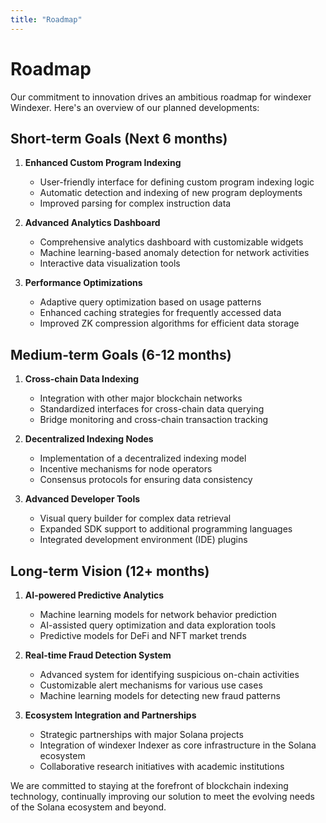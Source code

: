 ```yaml
---
title: "Roadmap"
---
```


# Roadmap

Our commitment to innovation drives an ambitious roadmap for windexer Windexer. Here's an overview of our planned developments:

## Short-term Goals (Next 6 months)

1. **Enhanced Custom Program Indexing**
   - User-friendly interface for defining custom program indexing logic
   - Automatic detection and indexing of new program deployments
   - Improved parsing for complex instruction data

2. **Advanced Analytics Dashboard**
   - Comprehensive analytics dashboard with customizable widgets
   - Machine learning-based anomaly detection for network activities
   - Interactive data visualization tools

3. **Performance Optimizations**
   - Adaptive query optimization based on usage patterns
   - Enhanced caching strategies for frequently accessed data
   - Improved ZK compression algorithms for efficient data storage

## Medium-term Goals (6-12 months)

1. **Cross-chain Data Indexing**
   - Integration with other major blockchain networks
   - Standardized interfaces for cross-chain data querying
   - Bridge monitoring and cross-chain transaction tracking

2. **Decentralized Indexing Nodes**
   - Implementation of a decentralized indexing model
   - Incentive mechanisms for node operators
   - Consensus protocols for ensuring data consistency

3. **Advanced Developer Tools**
   - Visual query builder for complex data retrieval
   - Expanded SDK support to additional programming languages
   - Integrated development environment (IDE) plugins

## Long-term Vision (12+ months)

1. **AI-powered Predictive Analytics**
   - Machine learning models for network behavior prediction
   - AI-assisted query optimization and data exploration tools
   - Predictive models for DeFi and NFT market trends

2. **Real-time Fraud Detection System**
   - Advanced system for identifying suspicious on-chain activities
   - Customizable alert mechanisms for various use cases
   - Machine learning models for detecting new fraud patterns

3. **Ecosystem Integration and Partnerships**
   - Strategic partnerships with major Solana projects
   - Integration of windexer Indexer as core infrastructure in the Solana ecosystem
   - Collaborative research initiatives with academic institutions

We are committed to staying at the forefront of blockchain indexing technology, continually improving our solution to meet the evolving needs of the Solana ecosystem and beyond.
